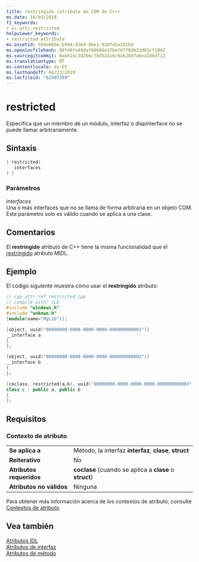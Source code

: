 ```yaml
---
title: restringido (atributo de COM de C++)
ms.date: 10/03/2018
f1_keywords:
- vc-attr.restricted
helpviewer_keywords:
- restricted attribute
ms.assetid: 504a96be-b904-4269-8be1-920feba201b4
ms.openlocfilehash: 86f40fa49daf88668e37bef07f0db33d01cf1942
ms.sourcegitcommit: 0ab61bc3d2b6cfbd52a16c6ab2b97a8ea1864f12
ms.translationtype: MT
ms.contentlocale: es-ES
ms.lasthandoff: 04/23/2019
ms.locfileid: "62407359"
---
```

# <a name="restricted"></a>restricted

Especifica que un miembro de un módulo, interfaz o dispinterface no se puede llamar arbitrariamente.

## <a name="syntax"></a>Sintaxis

```cpp
[ restricted(
   interfaces
) ]
```

### <a name="parameters"></a>Parámetros

*interfaces*<br/>
Una o más interfaces que no se llama de forma arbitraria en un objeto COM. Este parámetro solo es válido cuando se aplica a una clase.

## <a name="remarks"></a>Comentarios

El **restringido** atributo de C++ tiene la misma funcionalidad que el [restringido](/windows/desktop/Midl/restricted) atributo MIDL.

## <a name="example"></a>Ejemplo

El código siguiente muestra cómo usar el **restringido** atributo:

```cpp
// cpp_attr_ref_restricted.cpp
// compile with: /LD
#include "windows.h"
#include "unknwn.h"
[module(name="MyLib")];

[object, uuid("00000000-0000-0000-0000-000000000001")]
__interface a
{
};

[object, uuid("00000000-0000-0000-0000-000000000002")]
__interface b
{
};

[coclass, restricted(a,b), uuid("00000000-0000-0000-0000-000000000003")]
class c : public a, public b
{
};
```

## <a name="requirements"></a>Requisitos

### <a name="attribute-context"></a>Contexto de atributo

|||
|-|-|
|**Se aplica a**|Método, la interfaz **interfaz**, **clase**, **struct**|
|**Reiterativo**|No|
|**Atributos requeridos**|**coclase** (cuando se aplica a **clase** o **struct**)|
|**Atributos no válidos**|Ninguna|

Para obtener más información acerca de los contextos de atributo, consulte [Contextos de atributo](cpp-attributes-com-net.md#contexts).

## <a name="see-also"></a>Vea también

[Atributos IDL](idl-attributes.md)<br/>
[Atributos de interfaz](interface-attributes.md)<br/>
[Atributos de método](method-attributes.md)